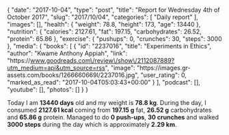 {
    "date": "2017-10-04",
    "type": "post",
    "title": "Report for Wednesday 4th of October 2017",
    "slug": "2017\/10\/04",
    "categories": [
        "Daily report"
    ],
    "images": [],
    "health": {
        "weight": 78.8,
        "height": 173,
        "age": 13440
    },
    "nutrition": {
        "calories": 2127.61,
        "fat": 197.15,
        "carbohydrates": 26.52,
        "protein": 65.86
    },
    "exercise": {
        "pushups": 0,
        "crunches": 30,
        "steps": 3000
    },
    "media": {
        "books": [
            {
                "id": "2237016",
                "title": "Experiments in Ethics",
                "author": "Kwame Anthony Appiah",
                "link": "https:\/\/www.goodreads.com\/review\/show\/2112087889?utm_medium=api&utm_source=rss",
                "image": "https:\/\/images.gr-assets.com\/books\/1266660669l\/2237016.jpg",
                "user_rating": 0,
                "marked_as_read": "2017-10-04T05:03:43+00:00"
            }
        ],
        "podcast": [],
        "youtube": [],
        "photos": []
    }
}

Today I am <strong>13440 days</strong> old and my weight is <strong>78.8 kg</strong>. During the day, I consumed <strong>2127.61 kcal</strong> coming from <strong>197.15 g</strong> fat, <strong>26.52 g</strong> carbohydrates and <strong>65.86 g</strong> protein. Managed to do <strong>0 push-ups</strong>, <strong>30 crunches</strong> and walked <strong>3000 steps</strong> during the day which is approximately <strong>2.29 km</strong>.